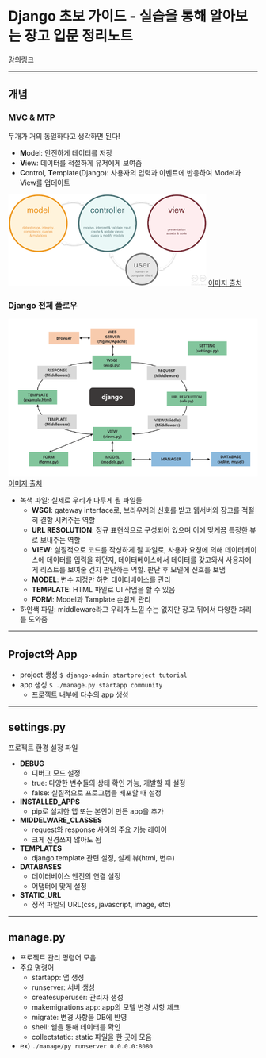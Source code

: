# Django 초보 가이드 - 실습을 통해 알아보는 장고 입문 정리노트

[강의링크](https://www.inflearn.com/course/django-%EC%B4%88%EB%B3%B4-%EA%B0%80%EC%9D%B4%EB%93%9C-%EC%8B%A4%EC%8A%B5%EC%9D%84-%ED%86%B5%ED%95%B4-%EC%95%8C%EC%95%84%EB%B3%B4%EB%8A%94-%EC%9E%A5%EA%B3%A0-%EC%9E%85%EB%AC%B8/dashboard)

---

## 개념

### MVC & MTP

두개가 거의 동일하다고 생각하면 된다!

- **M**odel: 안전하게 데이터를 저장
- **V**iew: 데이터를 적절하게 유저에게 보여줌
- **C**ontrol, **T**emplate(Django): 사용자의 입력과 이벤트에 반응하여 Model과 View를 업데이트

![alt text](image.png)
[이미지 출처](https://www.essenceandartifact.com/2012/12/the-essence-of-mvc.html)

### Django 전체 플로우

![alt text](image-3.png)
[이미지 출처](https://mkjjo.github.io/etc/2019/01/05/django_operation_method.html)

- 녹색 파일: 실제로 우리가 다루게 될 파일들
  - **WSGI**: gateway interface로, 브라우저의 신호를 받고 웹서버와 장고를 적절히 결합 시켜주는 역할
  - **URL RESOLUTION**: 정규 표현식으로 구성되어 있으며 이에 맞게끔 특정한 뷰로 보내주는 역할
  - **VIEW**: 실질적으로 코드를 작성하게 될 파일로, 사용자 요청에 의해 데이터베이스에 데이터를 입력을 하던지, 데이터베이스에서 데이터를 갖고와서 사용자에게 리스트를 보여줄 건지 판단하는 역할. 판단 후 모델에 신호를 보냄
  - **MODEL**: 변수 지정만 하면 데이터베이스를 관리
  - **TEMPLATE**: HTML 파일로 UI 작업을 할 수 있음
  - **FORM**: Model과 Tamplate 손쉽게 관리
- 하얀색 파일: middleware라고 우리가 느낄 수는 없지만 장고 뒤에서 다양한 처리를 도와줌

---

## Project와 App

- project 생성
  `$ django-admin startproject tutorial`
- app 생성
  `$ ./manage.py startapp community`
  - 프로젝트 내부에 다수의 app 생성

---

## settings.py

프로젝트 환경 설정 파일

- **DEBUG**
  - 디버그 모드 설정
  - true: 다양한 변수들의 상태 확인 가능, 개발할 때 설정
  - false: 실질적으로 프로그램을 배포할 때 설정
- **INSTALLED_APPS**
  - pip로 설치한 앱 또는 본인이 만든 app을 추가
- **MIDDELWARE_CLASSES**
  - request와 response 사이의 주요 기능 레이어
  - 크게 신경쓰지 않아도 됨
- **TEMPLATES**
  - django template 관련 설정, 실제 뷰(html, 변수)
- **DATABASES**
  - 데이터베이스 엔진의 연결 설정
  - 어댑터에 맞게 설정
- **STATIC_URL**
  - 정적 파일의 URL(css, javascript, image, etc)

---

## manage.py

- 프로젝트 관리 명령어 모음
- 주요 명령어
  - startapp: 앱 생성
  - runserver: 서버 생성
  - createsuperuser: 관리자 생성
  - makemigrations app: app의 모델 변경 사항 체크
  - migrate: 변경 사항을 DB에 반영
  - shell: 쉘을 통해 데이터를 확인
  - collectstatic: static 파일을 한 곳에 모음
- ex) `./manage/py runserver 0.0.0.0:8080`
